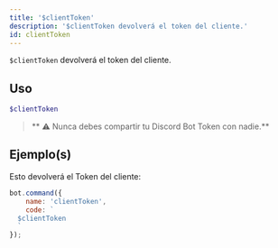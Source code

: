 ```yaml
---
title: '$clientToken'
description: '$clientToken devolverá el token del cliente.'
id: clientToken
---
```


`$clientToken` devolverá el token del cliente.

## Uso

```php
$clientToken
```

> ** ⚠ Nunca debes compartir tu Discord Bot Token con nadie.**

## Ejemplo(s)

Esto devolverá el Token del cliente:

```javascript
bot.command({
    name: 'clientToken',
    code: `
  $clientToken
  `
});
```